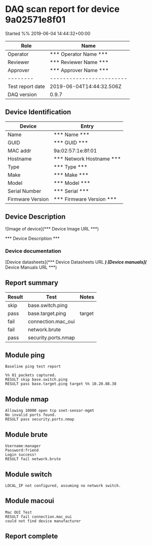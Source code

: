 # DAQ scan report for device 9a02571e8f01

Started %% 2019-06-04 14:44:32+00:00

|  Role  |      Name              |
|--------|------------------------|
|Operator| *** Operator Name *** |
|Reviewer| *** Reviewer Name *** |
|Approver| *** Approver Name *** |
|--------|------------------------|
| Test report date | 2019-06-04T14:44:32.506Z |
| DAQ version      | 0.9.7 |


## Device Identification

| Device            | Entry              |
|-------------------|--------------------|
| Name              | *** Name *** |
| GUID              | *** GUID *** |
| MAC addr          | 9a:02:57:1e:8f:01 |
| Hostname          | *** Network Hostname *** |
| Type              | *** Type *** |
| Make              | *** Make *** |
| Model             | *** Model *** |
| Serial Number     | *** Serial *** |
| Firmware Version  | *** Firmware Version *** |

## Device Description

![Image of device](*** Device Image URL ***)

*** Device Description ***


### Device documentation

[Device datasheets](*** Device Datasheets URL ***)
[Device manuals](*** Device Manuals URL ***)

## Report summary

|Result|Test|Notes|
|---|---|---|
|skip|base.switch.ping||
|pass|base.target.ping|target |
|fail|connection.mac_oui||
|fail|network.brute||
|pass|security.ports.nmap||

## Module ping

```
Baseline ping test report

%% 81 packets captured.
RESULT skip base.switch.ping
RESULT pass base.target.ping target %% 10.20.88.38
```

## Module nmap

```
Allowing 10000 open tcp snet-sensor-mgmt
No invalid ports found.
RESULT pass security.ports.nmap
```

## Module brute

```
Username:manager
Password:friend
Login success!
RESULT fail network.brute
```

## Module switch

```
LOCAL_IP not configured, assuming no network switch.
```

## Module macoui

```
Mac OUI Test
RESULT fail connection.mac_oui
could not find device manufacturer
```

## Report complete

